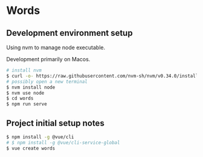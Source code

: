# Words
 
## Development environment setup

Using nvm to manage node executable.

Development primarily on Macos.

```bash
# install nvm
$ curl -o- https://raw.githubusercontent.com/nvm-sh/nvm/v0.34.0/install.sh | bash
# possibly open a new terminal
$ nvm install node
$ nvm use node
$ cd words
$ npm run serve
```

## Project initial setup notes

```bash
$ npm install -g @vue/cli
# $ npm install -g @vue/cli-service-global
$ vue create words
```